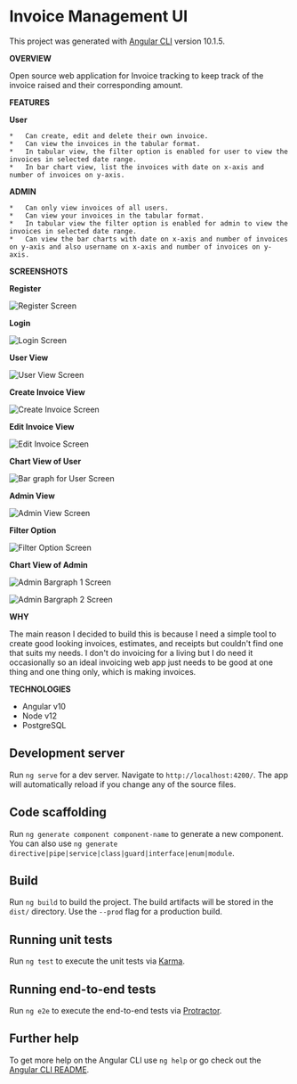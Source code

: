# Invoice Management UI

This project was generated with [Angular CLI](https://github.com/angular/angular-cli) version 10.1.5.

**OVERVIEW**

Open source web application for Invoice tracking to keep track of the invoice raised and their corresponding amount.

**FEATURES**

  **User**
  
    *	Can create, edit and delete their own invoice.
    *	Can view the invoices in the tabular format.
    *	In tabular view, the filter option is enabled for user to view the invoices in selected date range.
    *	In bar chart view, list the invoices with date on x-axis and number of invoices on y-axis.

  **ADMIN**
  
    *	Can only view invoices of all users.
    *	Can view your invoices in the tabular format.
    *	In tabular view the filter option is enabled for admin to view the invoices in selected date range.
    *	Can view the bar charts with date on x-axis and number of invoices on y-axis and also username on x-axis and number of invoices on y-axis.


**SCREENSHOTS**


  **Register**
  
  ![Register Screen](/register.PNG)
  
  **Login**
  
  ![Login Screen](/login.PNG)
  
  **User View**
  
  ![User View Screen](/userview.PNG)
  
  **Create Invoice View**
  
  ![Create Invoice Screen](/createinvoice.PNG)
  
  **Edit Invoice View**
  
  ![Edit Invoice Screen](/edit.PNG)
  
  **Chart View of User**
  
  ![Bar graph for User Screen](/usergraph.PNG)
  
  **Admin View**
  
  ![Admin View Screen](/adminview.PNG)
  
  **Filter Option**
  
  ![Filter Option Screen](/filteroption.PNG)
  
  **Chart View of Admin**
  
  ![Admin Bargraph 1 Screen](/admingraph1.PNG)
  
  ![Admin Bargraph 2 Screen](/admingraph2.PNG)
  
  
**WHY**

The main reason I decided to build this is because I need a simple tool to create good looking invoices, estimates, and receipts but couldn't find one that suits my needs. I don't do invoicing for a living but I do need it occasionally so an ideal invoicing web app just needs to be good at one thing and one thing only, which is making invoices. 


**TECHNOLOGIES**

  * Angular v10
  * Node v12
  * PostgreSQL
  

## Development server

Run `ng serve` for a dev server. Navigate to `http://localhost:4200/`. The app will automatically reload if you change any of the source files.

## Code scaffolding

Run `ng generate component component-name` to generate a new component. You can also use `ng generate directive|pipe|service|class|guard|interface|enum|module`.

## Build

Run `ng build` to build the project. The build artifacts will be stored in the `dist/` directory. Use the `--prod` flag for a production build.

## Running unit tests

Run `ng test` to execute the unit tests via [Karma](https://karma-runner.github.io).

## Running end-to-end tests

Run `ng e2e` to execute the end-to-end tests via [Protractor](http://www.protractortest.org/).

## Further help

To get more help on the Angular CLI use `ng help` or go check out the [Angular CLI README](https://github.com/angular/angular-cli/blob/master/README.md).

